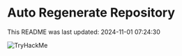 # Auto Regenerate Repository

This README was last updated: 2024-11-01 07:24:30

 ![TryHackMe](https://tryhackme.com/badge/533634)
